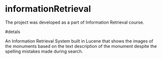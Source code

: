# informationRetrieval

The project was developed as a part of Information Retrieval course.

#detals

An Information Retrieval System built in Lucene that shows the images of the
monuments based on the text description of the monument despite the spelling
mistakes made during search.
